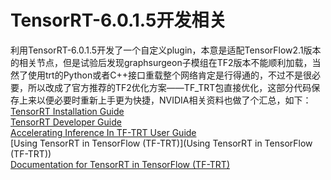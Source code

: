 # TensorRT-6.0.1.5开发相关
利用TensorRT-6.0.1.5开发了一个自定义plugin，本意是适配TensorFlow2.1版本的相关节点，但是试验后发现graphsurgeon子模组在TF2版本不能顺利加载，当然了使用trt的Python或者C++接口重载整个网络肯定是行得通的，不过不是很必要，所以改成了官方推荐的TF2优化方案——TF_TRT包直接优化，这部分代码保存上来以便必要时重新上手更为快捷，NVIDIA相关资料也做了个汇总，如下：<br>
[TensorRT Installation Guide](https://docs.nvidia.com/deeplearning/sdk/tensorrt-install-guide/index.html#overview)<br>
[TensorRT Developer Guide](https://docs.nvidia.com/deeplearning/sdk/tensorrt-developer-guide/index.html#overview)<br>
[Accelerating Inference In TF-TRT User Guide](https://docs.nvidia.com/deeplearning/frameworks/tf-trt-user-guide/index.html)<br>
[Using TensorRT in TensorFlow (TF-TRT)](Using TensorRT in TensorFlow (TF-TRT))<br>
[Documentation for TensorRT in TensorFlow (TF-TRT)](https://github.com/tensorflow/tensorrt)
